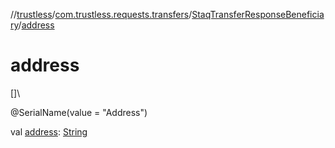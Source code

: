 //[trustless](../../../index.md)/[com.trustless.requests.transfers](../index.md)/[StaqTransferResponseBeneficiary](index.md)/[address](address.md)

# address

[]\

@SerialName(value = &quot;Address&quot;)

val [address](address.md): [String](https://kotlinlang.org/api/latest/jvm/stdlib/kotlin/-string/index.html)
